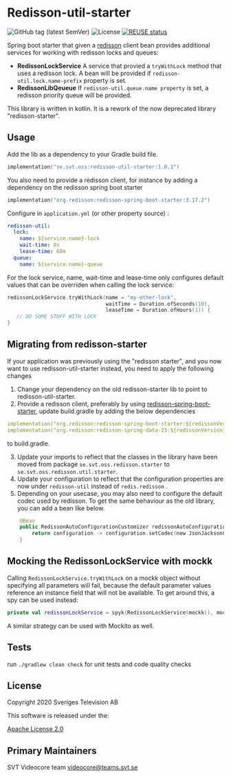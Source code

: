 # Redisson-util-starter

![GitHub tag (latest SemVer)](https://img.shields.io/github/v/tag/svt/redisson-util-starter)
![License](https://img.shields.io/badge/License-Apache%202.0-blue.svg)
[![REUSE status](https://api.reuse.software/badge/github.com/svt/redisson-util-starter)](https://api.reuse.software/info/github.com/svt/redisson-util-starter)

Spring boot starter that given a [redisson](https://github.com/redisson/redisson) client bean provides additional services for working with
redisson locks and queues:

- **RedissonLockService**
  A service that provied a ```tryWithLock``` method that uses a redisson lock.
 A bean will be provided  if `redisson-util.lock.name-prefix` property is set.
- **RedissonLibQeueue**
 If `redisson-util.queue.name property` is set, a redisson priority queue will be provided.

This library is written in kotlin. It is a rework of the now deprecated library
"redisson-starter".

## Usage

Add the lib as a dependency to your Gradle build file.

```kotlin
implementation("se.svt.oss:redisson-util-starter:1.0.1")
```

You also need to provide a redisson client, for instance
by adding a dependency on the redisson spring boot starter
```kotlin
implementation("org.redisson:redisson-spring-boot-starter:3.17.2")
```

Configure in `application.yml` (or other property source) :

```yaml
redisson-util:
  lock:
    name: ${service.name}-lock
    wait-time: 0s
    lease-time: 60m
  queue:
    name: ${service.name}-queue
```

For the lock service, name, wait-time and lease-time only configures default values that can be overriden when calling
the lock service:

```kotlin
redissonLockService.tryWithLock(name = "my-other-lock", 
                                waitTime = Duration.ofSeconds(10),
                                leaseTime = Duration.ofHours(1)) {
   // DO SOME STUFF WITH LOCK
}
```

## Migrating from redisson-starter
If your application was previously using the "redisson starter", and you now want to
use redisson-util-starter instead, you need to apply the following changes

1. Change your dependency on the old redisson-starter lib to point to redisson-util-starter.
2. Provide a redisson client, preferably by using
[redisson-spring-boot-starter](https://github.com/redisson/redisson/tree/master/redisson-spring-boot-starter), update build.gradle
by adding the below dependencies

```yaml
implementation("org.redisson:redisson-spring-boot-starter:${redissonVersion}")
implementation("org.redisson:redisson-spring-data-23:${redissonVersion}") // replace 23 to match spring boot version
```
to build.gradle.

3. Update your imports to reflect that the classes in the library have been moved from package
`se.svt.oss.redisson.starter` to `se.svt.oss.redisson.util.starter`.
4. Update your configuration to reflect that the configuration properties are
now under `redisson-util` instead of `redis.redisson` .
5. Depending on your usecase, you may also need to configure the default codec used by redisson. To
get the same behaviour as the old library, you can add a bean like below.

```kotlin
    @Bean
    public RedissonAutoConfigurationCustomizer redissonAutoConfigurationCustomizer(ObjectMapper objectMapper) {
        return configuration -> configuration.setCodec(new JsonJacksonCodec(objectMapper));
    }
```
## Mocking the RedissonLockService with mockk

Calling `RedissonLockService.tryWithLock` on a mockk object without specifying all parameters will fail, because
the default parameter values reference an instance field that will not be available.
To get around this, a spy can be used instead:

```kotlin
private val redissonLockService = spyk(RedissonLockService(mockk(), mockk(relaxed = true)))
```

A similar strategy can be used with Mockito as well.

## Tests

run `./gradlew clean check` for unit tests and code quality checks
  
## License

Copyright 2020 Sveriges Television AB

This software is released under the:

[Apache License 2.0](LICENSE)

## Primary Maintainers

SVT Videocore team <videocore@teams.svt.se>
